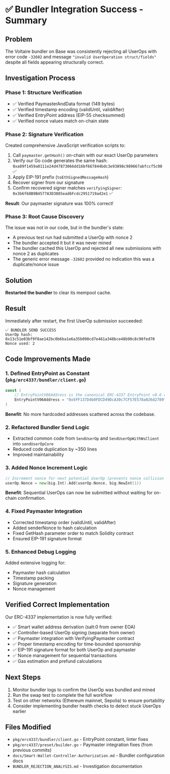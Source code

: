 # ✅ Bundler Integration Success - Summary

## Problem
The Voltaire bundler on Base was consistently rejecting all UserOps with error code `-32602` and message `"invalid UserOperation struct/fields"` despite all fields appearing structurally correct.

## Investigation Process

### Phase 1: Structure Verification
- ✅ Verified PaymasterAndData format (149 bytes)
- ✅ Verified timestamp encoding (validUntil, validAfter)
- ✅ Verified EntryPoint address (EIP-55 checksummed)
- ✅ Verified nonce values match on-chain state

### Phase 2: Signature Verification
Created comprehensive JavaScript verification scripts to:
1. Call `paymaster.getHash()` on-chain with our exact UserOp parameters
2. Verify our Go code generates the same hash: `0xa89f1459a0111e24d47873066dd16bf667844bdc3e93898c989667abfccf5c00` ✅
3. Apply EIP-191 prefix (`toEthSignedMessageHash`)
4. Recover signer from our signature
5. Confirm recovered signer matches `verifyingSigner`: `0x3b6f68B9B4577A3D3085ead6Fcdc2951719ad2e1` ✅

**Result**: Our paymaster signature was 100% correct!

### Phase 3: Root Cause Discovery
The issue was not in our code, but in the bundler's state:
- A previous test run had submitted a UserOp with nonce 2
- The bundler accepted it but it was never mined
- The bundler cached this UserOp and rejected all new submissions with nonce 2 as duplicates
- The generic error message `-32602` provided no indication this was a duplicate/nonce issue

## Solution
**Restarted the bundler** to clear its mempool cache.

## Result
Immediately after restart, the first UserOp submission succeeded:
```
✅ BUNDLER SEND SUCCESS
UserOp hash: 0x13c51e03bf9f8ae142bc0b6ba1e6a35b090cd7e461a348bce48b90c8c90fed70
Nonce used: 2
```

## Code Improvements Made

### 1. Defined EntryPoint as Constant (`pkg/erc4337/bundler/client.go`)
```go
const (
    // EntryPointV06Address is the canonical ERC-4337 EntryPoint v0.6 contract address
    EntryPointV06Address = "0x5FF137D4b0FDCD49DcA30c7CF57E578a026d2789"
)
```
**Benefit**: No more hardcoded addresses scattered across the codebase.

### 2. Refactored Bundler Send Logic
- Extracted common code from `SendUserOp` and `SendUserOpWithWsClient` into `sendUserOpCore`
- Reduced code duplication by ~350 lines
- Improved maintainability

### 3. Added Nonce Increment Logic
```go
// Increment nonce for next potential UserOp (prevents nonce collision for sequential txs)
userOp.Nonce = new(big.Int).Add(userOp.Nonce, big.NewInt(1))
```
**Benefit**: Sequential UserOps can now be submitted without waiting for on-chain confirmation.

### 4. Fixed Paymaster Integration
- Corrected timestamp order (validUntil, validAfter)
- Added senderNonce to hash calculation
- Fixed GetHash parameter order to match Solidity contract
- Ensured EIP-191 signature format

### 5. Enhanced Debug Logging
Added extensive logging for:
- Paymaster hash calculation
- Timestamp packing
- Signature generation
- Nonce management

## Verified Correct Implementation

Our ERC-4337 implementation is now fully verified:
- ✅ Smart wallet address derivation (salt:0 from owner EOA)
- ✅ Controller-based UserOp signing (separate from owner)
- ✅ Paymaster integration with VerifyingPaymaster contract
- ✅ Proper timestamp encoding for time-bounded sponsorship
- ✅ EIP-191 signature format for both UserOp and paymaster
- ✅ Nonce management for sequential transactions
- ✅ Gas estimation and prefund calculations

## Next Steps
1. Monitor bundler logs to confirm the UserOp was bundled and mined
2. Run the swap test to complete the full workflow
3. Test on other networks (Ethereum mainnet, Sepolia) to ensure portability
4. Consider implementing bundler health checks to detect stuck UserOps earlier

## Files Modified
- `pkg/erc4337/bundler/client.go` - EntryPoint constant, linter fixes
- `pkg/erc4337/preset/builder.go` - Paymaster integration fixes (from previous commits)
- `docs/Smart-Wallet-Controller-Authorization.md` - Bundler configuration docs
- `BUNDLER_REJECTION_ANALYSIS.md` - Investigation documentation
